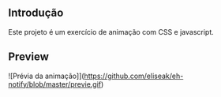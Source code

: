 ## Introdução
Este projeto é um exercício de animação com CSS e javascript.

## Preview
![Prévia da animação]](https://github.com/eliseak/eh-notify/blob/master/previe.gif)
